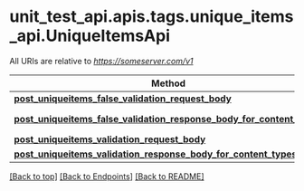 <a name="top"></a>
# unit_test_api.apis.tags.unique_items_api.UniqueItemsApi

All URIs are relative to *https://someserver.com/v1*

Method | HTTP request | Description
------------- | ------------- | -------------
[**post_uniqueitems_false_validation_request_body**](unique_items_api/post_uniqueitems_false_validation_request_body.md) | **post** /requestBody/postUniqueitemsFalseValidationRequestBody | 
[**post_uniqueitems_false_validation_response_body_for_content_types**](unique_items_api/post_uniqueitems_false_validation_response_body_for_content_types.md) | **post** /responseBody/postUniqueitemsFalseValidationResponseBodyForContentTypes | 
[**post_uniqueitems_validation_request_body**](unique_items_api/post_uniqueitems_validation_request_body.md) | **post** /requestBody/postUniqueitemsValidationRequestBody | 
[**post_uniqueitems_validation_response_body_for_content_types**](unique_items_api/post_uniqueitems_validation_response_body_for_content_types.md) | **post** /responseBody/postUniqueitemsValidationResponseBodyForContentTypes | 

[[Back to top]](#top) [[Back to Endpoints]](../../../README.md#Endpoints) [[Back to README]](../../../README.md)
